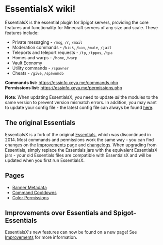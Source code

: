 # EssentialsX wiki!

EssentialsX is the essential plugin for Spigot servers, providing the core features and functionality for Minecraft servers of any size and scale. These features include:
* Private messaging - `/msg`, `/r`, `/mail`
* Moderation commands - `/kick`, `/ban`, `/mute`, `/jail`
* Teleports and teleport requests - `/tp`, `/tppos`, `/tpa`
* Homes and warps - `/home`, `/warp`
* Vault Economy
* Utility commands - `/spawner`
* Cheats - `/give`, `/spawnmob`

**Commands list:** https://essinfo.xeya.me/commands.php  
**Permissions list:** https://essinfo.xeya.me/permissions.php

**Note:** When updating EssentialsX, you need to update *all* the modules to the same version to prevent version mismatch errors. In addition, you may want to update your config file - the latest config file can always be found [here](https://github.com/EssentialsX/Essentials/blob/2.x/Essentials/src/config.yml).

## The original Essentials

EssentialsX is a fork of the original [Essentials](https://github.com/essentials/Essentials), which was discontinued in 2014. Most commands and permissions work the same way - you can find changes on the [Improvements](Improvements) page and [changelogs](Changelogs). When upgrading from Essentials, simply replace the Essentials jars with the equivalent EssentialsX jars - your old Essentials files are compatible with EssentialsX and will be updated when you first run EssentialsX.

## Pages
* [Banner Metadata](BannerMeta)
* [Command Cooldowns](Command-Cooldowns)
* [Color Permissions](Color-Permissions)

## Improvements over Essentials and Spigot-Essentials

EssentialsX's new features can now be found on a new page! See [Improvements](Improvements) for more information.